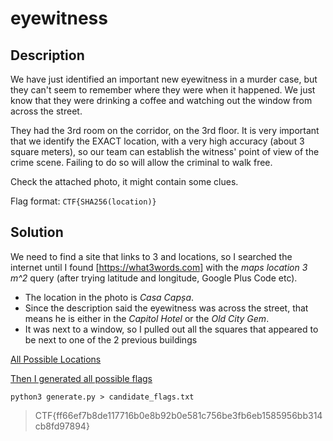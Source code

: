 # eyewitness

## Description

We have just identified an important new eyewitness in a murder case, but they can't seem to remember where they were when it happened. We just know that they were drinking a coffee and watching out the window from across the street.

They had the 3rd room on the corridor, on the 3rd floor. It is very important that we identify the EXACT location, with a very high accuracy (about 3 square meters), so our team can establish the witness' point of view of the crime scene. Failing to do so will allow the criminal to walk free.

Check the attached photo, it might contain some clues.

Flag format: `CTF{SHA256(location)}`

## Solution

We need to find a site that links to 3 and locations, so I searched the internet until I found [https://what3words.com] with the *maps location 3 m^2* query (after trying latitude and longitude, Google Plus Code etc).

* The location in the photo is *Casa Capșa*.
* Since the description said the eyewitness was across the street, that means he is either in the *Capitol Hotel* or the *Old City Gem*.
* It was next to a window, so I pulled out all the squares that appeared to be next to one of the 2 previous buildings

[All Possible Locations](locations.txt)

[Then I generated all possible flags](generate.py)

`python3 generate.py > candidate_flags.txt`

> CTF{ff66ef7b8de117716b0e8b92b0e581c756be3fb6eb1585956bb314cb8fd97894}
